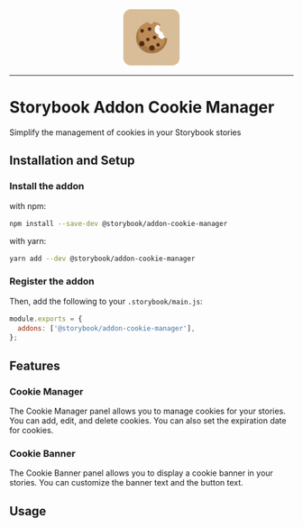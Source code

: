 <div align='center'>
  <img src='./cookie.png' alt='logo' width='100'>
</div>
<hr>

# Storybook Addon Cookie Manager
Simplify the management of cookies in your Storybook stories

## Installation and Setup

### Install the addon

with npm:

```sh
npm install --save-dev @storybook/addon-cookie-manager
```

with yarn:

```sh
yarn add --dev @storybook/addon-cookie-manager
```

### Register the addon

Then, add the following to your `.storybook/main.js`:

```js
module.exports = {
  addons: ['@storybook/addon-cookie-manager'],
};
```

## Features

<!-- TODO: Add demo gif -->

### Cookie Manager

The Cookie Manager panel allows you to manage cookies for your stories. You can add, edit, and delete cookies. You can also set the expiration date for cookies.

### Cookie Banner

The Cookie Banner panel allows you to display a cookie banner in your stories. You can customize the banner text and the button text.

## Usage




